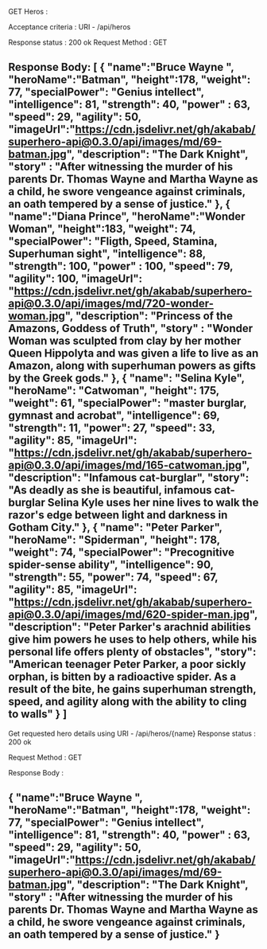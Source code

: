 
GET Heros :

Acceptance criteria : URI - /api/heros

Response status : 200 ok
Request Method : GET

Response Body:
    [
    {
    "name":"Bruce Wayne ",
    "heroName":"Batman",
    "height":178,
    "weight": 77,
    "specialPower": "Genius intellect",
    "intelligence": 81,
    "strength": 40,
    "power" : 63,
    "speed": 29,
    "agility": 50,
    "imageUrl":"https://cdn.jsdelivr.net/gh/akabab/superhero-api@0.3.0/api/images/md/69-batman.jpg",
    "description": "The Dark Knight",
    "story" : "After witnessing the murder of his parents Dr. Thomas Wayne and Martha Wayne as a child, he swore vengeance against criminals, an oath tempered by a sense of justice."
    },
    {
    "name":"Diana Prince",
    "heroName":"Wonder Woman",
    "height":183,
    "weight": 74,
    "specialPower": "Fligth, Speed, Stamina, Superhuman sight",
    "intelligence": 88,
    "strength": 100,
    "power" : 100,
    "speed": 79,
    "agility": 100,
    "imageUrl": "https://cdn.jsdelivr.net/gh/akabab/superhero-api@0.3.0/api/images/md/720-wonder-woman.jpg",
    "description": "Princess of the Amazons, Goddess of Truth",
    "story" : "Wonder Woman was sculpted from clay by her mother Queen Hippolyta and was given a life to live as an Amazon, along with superhuman powers as gifts by the Greek gods."
    },
    {
    "name": "Selina Kyle",
    "heroName": "Catwoman",
    "height": 175,
    "weight": 61,
    "specialPower": "master burglar, gymnast and acrobat",
    "intelligence": 69,
    "strength": 11,
    "power": 27,
    "speed": 33,
    "agility": 85,
    "imageUrl": "https://cdn.jsdelivr.net/gh/akabab/superhero-api@0.3.0/api/images/md/165-catwoman.jpg",
    "description": "Infamous cat-burglar",
    "story": "As deadly as she is beautiful, infamous cat-burglar Selina Kyle uses her nine lives to walk the razor's edge between light and darkness in Gotham City."
    },
    {
    "name": "Peter Parker",
    "heroName": "Spiderman",
    "height": 178,
    "weight": 74,
    "specialPower": "Precognitive spider-sense ability",
    "intelligence": 90,
    "strength": 55,
    "power": 74,
    "speed": 67,
    "agility": 85,
    "imageUrl": "https://cdn.jsdelivr.net/gh/akabab/superhero-api@0.3.0/api/images/md/620-spider-man.jpg",
    "description": "Peter Parker's arachnid abilities give him powers he uses to help others, while his personal life offers plenty of obstacles",
    "story": "American teenager Peter Parker, a poor sickly orphan, is bitten by a radioactive spider. As a result of the bite, he gains superhuman strength, speed, and agility along with the ability to cling to walls"
    }
]
----------------------------------------------------------------------------
Get requested hero details using URI - /api/heros/{name}
Response status : 200 ok

Request Method : GET 

Response Body : 

{
"name":"Bruce Wayne ",
"heroName":"Batman",
"height":178,
"weight": 77,
"specialPower": "Genius intellect",
"intelligence": 81,
"strength": 40,
"power" : 63,
"speed": 29,
"agility": 50,
"imageUrl":"https://cdn.jsdelivr.net/gh/akabab/superhero-api@0.3.0/api/images/md/69-batman.jpg",
"description": "The Dark Knight",
"story" : "After witnessing the murder of his parents Dr. Thomas Wayne and Martha Wayne as a child, he swore vengeance against criminals, an oath tempered by a sense of justice."
}
----------------------------------------------------------------------------